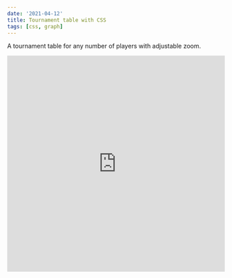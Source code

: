 ```yaml
---
date: '2021-04-12'
title: Tournament table with CSS
tags: [css, graph]
---
```


A tournament table for any number of players with adjustable zoom.

<iframe height="500" style="width: 100%;" scrolling="no" title="Tournament table" src="https://codepen.io/solodov-dev/embed/zYoQVLb?height=482&theme-id=dark&default-tab=css" frameborder="no" loading="lazy" allowtransparency="true" allowfullscreen="true">
See the Pen <a href='https://codepen.io/solodov-dev/pen/zYoQVLb'>Tournament table</a> by Andrey Solodov
(<a href='https://codepen.io/solodov-dev'>@solodov-dev</a>) on <a href='https://codepen.io'>CodePen</a>.
</iframe>
